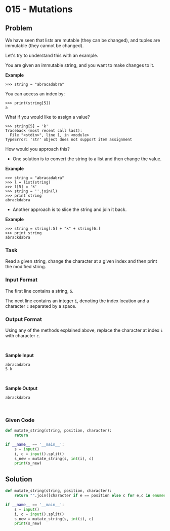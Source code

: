 # 015 - Mutations
## Problem

We have seen that lists are mutable (they can be changed), and tuples are immutable (they cannot be changed).

Let's try to understand this with an example.

You are given an immutable string, and you want to make changes to it.

**Example**

```
>>> string = "abracadabra"
```

You can access an index by:

```
>>> print(string[5])
a
```

What if you would like to assign a value?

```
>>> string[5] = 'k'
Traceback (most recent call last):
  File "<stdin>", line 1, in <module>
TypeError: 'str' object does not support item assignment
```

How would you approach this?

* One solution is to convert the string to a list and then change the value.

**Example**

```
>>> string = "abracadabra"
>>> l = list(string)
>>> l[5] = 'k'
>>> string = ''.join(l)
>>> print string
abrackdabra
```

* Another approach is to slice the string and join it back.


**Example**

```
>>> string = string[:5] + "k" + string[6:]
>>> print string
abrackdabra
```


### Task

Read a given string, change the character at a given index and then print the modified string.


### Input Format

The first line contains a string, `S`.

The next line contains an integer `i`, denoting the index location and a character `c` separated by a space.


### Output Format

Using any of the methods explained above, replace the character at index `i` with character `c`.  

<br>

**Sample Input**

```
abracadabra
5 k
```

<br>

**Sample Output**

```
abrackdabra
```

<br>


### Given Code

```python
def mutate_string(string, position, character):
    return

if __name__ == '__main__':
    s = input()
    i, c = input().split()
    s_new = mutate_string(s, int(i), c)
    print(s_new)
```


## Solution

```python
def mutate_string(string, position, character):
    return "".join([character if e == position else c for e,c in enumerate(string)])

if __name__ == '__main__':
    s = input()
    i, c = input().split()
    s_new = mutate_string(s, int(i), c)
    print(s_new)
```
